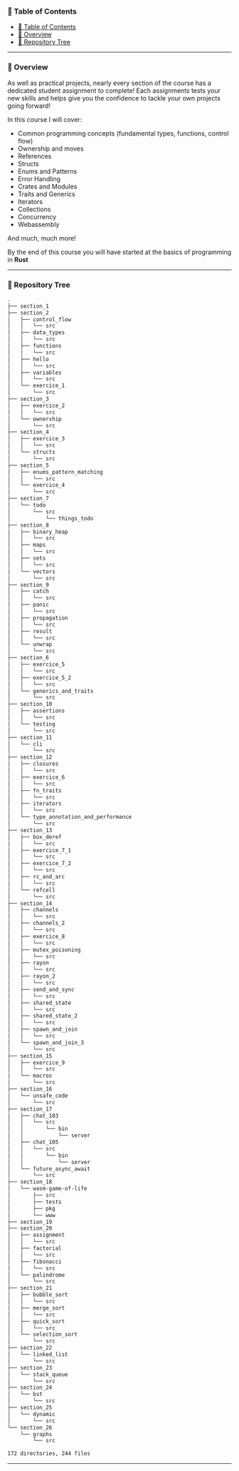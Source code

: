 ### 📖 Table of Contents

<!-- TOC -->

- [📖 Table of Contents](#-table-of-contents)
- [📍 Overview](#-overview)
- [🌲 Repository Tree](#-repository-tree)

<!-- /TOC -->

----

### 📍 Overview

As well as practical projects, nearly every section of the course has a dedicated student assignment to complete! Each assignments tests your new skills and helps give you the confidence to tackle your own projects going forward!

In this course I will cover:
- Common programming concepts (fundamental types, functions, control flow)
- Ownership and moves
- References
- Structs
- Enums and Patterns
- Error Handling
- Crates and Modules
- Traits and Generics
- Iterators
- Collections
- Concurrency
- Webassembly

And much, much more!

By the end of this course you will have started at the basics of programming in **Rust**

----

### 🌲 Repository Tree
```bash
.
├── section_1
├── section_2
│   ├── control_flow
│   │   └── src
│   ├── data_types
│   │   └── src
│   ├── functions
│   │   └── src
│   ├── hello
│   │   └── src
│   ├── variables
│   │   └── src
│   └── exercice_1
│       └── src
├── section_3
│   ├── exercice_2
│   │   └── src
│   └── ownership
│       └── src
├── section_4
│   ├── exercice_3
│   │   └── src
│   └── structs
│       └── src
├── section_5
│   ├── enums_pattern_matching
│   │   └── src
│   └── exercice_4
│       └── src
├── section_7
│   └── todo
│       └── src
│           └── things_todo
├── section_8
│   ├── binary_heap
│   │   └── src
│   ├── maps
│   │   └── src
│   ├── sets
│   │   └── src
│   └── vectors
│       └── src
├── section_9
│   ├── catch
│   │   └── src
│   ├── panic
│   │   └── src
│   ├── propagation
│   │   └── src
│   ├── result
│   │   └── src
│   └── unwrap
│       └── src
├── section_6
│   ├── exercice_5
│   │   └── src
│   ├── exercice_5_2
│   │   └── src
│   └── generics_and_traits
│       └── src
├── section_10
│   ├── assertions
│   │   └── src
│   └── testing
│       └── src
├── section_11
│   └── cli
│       └── src
├── section_12
│   ├── closures
│   │   └── src
│   ├── exercice_6
│   │   └── src
│   ├── fn_traits
│   │   └── src
│   ├── iterators
│   │   └── src
│   └── type_annotation_and_performance
│       └── src
├── section_13
│   ├── box_deref
│   │   └── src
│   ├── exercice_7_1
│   │   └── src
│   ├── exercice_7_2
│   │   └── src
│   ├── rc_and_arc
│   │   └── src
│   └── refcell
│       └── src
├── section_14
│   ├── channels
│   │   └── src
│   ├── channels_2
│   │   └── src
│   ├── exercice_8
│   │   └── src
│   ├── mutex_poisoning
│   │   └── src
│   ├── rayon
│   │   └── src
│   ├── rayon_2
│   │   └── src
│   ├── send_and_sync
│   │   └── src
│   ├── shared_state
│   │   └── src
│   ├── shared_state_2
│   │   └── src
│   ├── spawn_and_join
│   │   └── src
│   └── spawn_and_join_3
│       └── src
├── section_15
│   ├── exercice_9
│   │   └── src
│   └── macros
│       └── src
├── section_16
│   └── unsafe_code
│       └── src
├── section_17
│   ├── chat_103
│   │   └── src
│   │       └── bin
│   │           └── server
│   ├── chat_105
│   │   └── src
│   │       └── bin
│   │           └── server
│   └── future_async_await
│       └── src
├── section_18
│   └── wasm-game-of-life
│       ├── src
│       ├── tests
│       ├── pkg
│       └── www
├── section_19
├── section_20
│   ├── assignment
│   │   └── src
│   ├── factorial
│   │   └── src
│   ├── fibonacci
│   │   └── src
│   └── palindrome
│       └── src
├── section_21
│   ├── bubble_sort
│   │   └── src
│   ├── merge_sort
│   │   └── src
│   ├── quick_sort
│   │   └── src
│   └── selection_sort
│       └── src
├── section_22
│   └── linked_list
│       └── src
├── section_23
│   └── stack_queue
│       └── src
├── section_24
│   └── bst
│       └── src
├── section_25
│   └── dynamic
│       └── src
└── section_26
    └── graphs
        └── src

172 directories, 244 files
```

----
